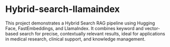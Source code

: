 # Hybrid-search-llamaindex
This project demonstrates a Hybrid Search RAG pipeline using Hugging Face, FastEmbeddings, and LlamaIndex. It combines keyword and vector-based search for precise, contextually relevant results, ideal for applications in medical research, clinical support, and knowledge management.
